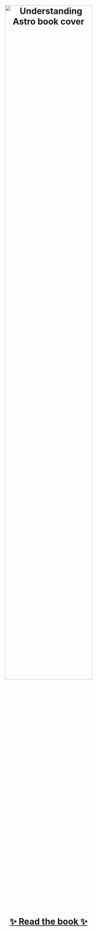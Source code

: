 <h1 align="center">
  <a target="_blank" href="http://ohans.me/understanding-astro">
    <img src="https://i.imgur.com/uHPiEQw.png" alt="Understanding Astro book cover" title="Understanding Astro" width="75%">
  </a>
</h1>

<h1 align="center">
  <a href="https://github.com/understanding-astro/understanding-astro-book/tree/master" target="_blank">
      ✨ Read the book ✨
  </a> 
</h1>
